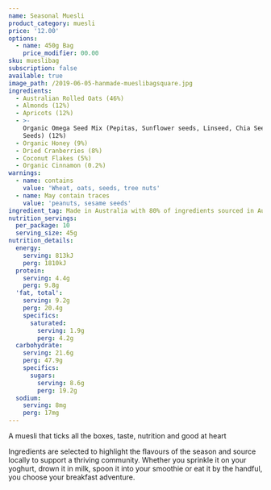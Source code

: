 ```yaml
---
name: Seasonal Muesli
product_category: muesli
price: '12.00'
options:
  - name: 450g Bag
    price_modifier: 00.00
sku: mueslibag
subscription: false
available: true
image_path: /2019-06-05-hanmade-mueslibagsquare.jpg
ingredients:
  - Australian Rolled Oats (46%)
  - Almonds (12%)
  - Apricots (12%)
  - >-
    Organic Omega Seed Mix (Pepitas, Sunflower seeds, Linseed, Chia Seed, Sesame
    Seeds) (12%)
  - Organic Honey (9%)
  - Dried Cranberries (8%)
  - Coconut Flakes (5%)
  - Organic Cinnamon (0.2%)
warnings:
  - name: contains
    value: 'Wheat, oats, seeds, tree nuts'
  - name: May contain traces
    value: 'peanuts, sesame seeds'
ingredient_tag: Made in Australia with 80% of ingredients sourced in Australia
nutrition_servings:
  per_package: 10
  serving_size: 45g
nutrition_details:
  energy:
    serving: 813kJ
    perg: 1810kJ
  protein:
    serving: 4.4g
    perg: 9.8g
  'fat, total':
    serving: 9.2g
    perg: 20.4g
    specifics:
      saturated:
        serving: 1.9g
        perg: 4.2g
  carbohydrate:
    serving: 21.6g
    perg: 47.9g
    specifics:
      sugars:
        serving: 8.6g
        perg: 19.2g
  sodium:
    serving: 8mg
    perg: 17mg
---
```


A muesli that ticks all the boxes, taste, nutrition and good at heart

Ingredients are selected to highlight the flavours of the season and source locally to support a thriving community. Whether you sprinkle it on your yoghurt, drown it in milk, spoon it into your smoothie or eat it by the handful, you choose your breakfast adventure.
